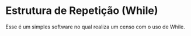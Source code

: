 # Estrutura de Repetição (While)

Esse é um simples software no qual realiza um censo com o uso de While.